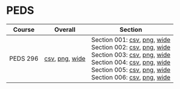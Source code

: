 # PEDS

| Course | Overall | Section |
| ------ | ------- | ------- |
| PEDS 296 | [csv](https://github.com/UCSD-Historical-Enrollment-Data/2024Fall/blob/main/overall/PEDS%20296.csv), [png](https://raw.githubusercontent.com/UCSD-Historical-Enrollment-Data/2024Fall/main/plot_overall/PEDS%20296.png), [wide](https://raw.githubusercontent.com/UCSD-Historical-Enrollment-Data/2024Fall/main/plot_overall_wide/PEDS%20296.png) | Section 001: [csv](https://github.com/UCSD-Historical-Enrollment-Data/2024Fall/blob/main/section/PEDS%20296_001.csv), [png](https://raw.githubusercontent.com/UCSD-Historical-Enrollment-Data/2024Fall/main/plot_section/PEDS%20296_001.png), [wide](https://raw.githubusercontent.com/UCSD-Historical-Enrollment-Data/2024Fall/main/plot_section_wide/PEDS%20296_001.png)<br>Section 002: [csv](https://github.com/UCSD-Historical-Enrollment-Data/2024Fall/blob/main/section/PEDS%20296_002.csv), [png](https://raw.githubusercontent.com/UCSD-Historical-Enrollment-Data/2024Fall/main/plot_section/PEDS%20296_002.png), [wide](https://raw.githubusercontent.com/UCSD-Historical-Enrollment-Data/2024Fall/main/plot_section_wide/PEDS%20296_002.png)<br>Section 003: [csv](https://github.com/UCSD-Historical-Enrollment-Data/2024Fall/blob/main/section/PEDS%20296_003.csv), [png](https://raw.githubusercontent.com/UCSD-Historical-Enrollment-Data/2024Fall/main/plot_section/PEDS%20296_003.png), [wide](https://raw.githubusercontent.com/UCSD-Historical-Enrollment-Data/2024Fall/main/plot_section_wide/PEDS%20296_003.png)<br>Section 004: [csv](https://github.com/UCSD-Historical-Enrollment-Data/2024Fall/blob/main/section/PEDS%20296_004.csv), [png](https://raw.githubusercontent.com/UCSD-Historical-Enrollment-Data/2024Fall/main/plot_section/PEDS%20296_004.png), [wide](https://raw.githubusercontent.com/UCSD-Historical-Enrollment-Data/2024Fall/main/plot_section_wide/PEDS%20296_004.png)<br>Section 005: [csv](https://github.com/UCSD-Historical-Enrollment-Data/2024Fall/blob/main/section/PEDS%20296_005.csv), [png](https://raw.githubusercontent.com/UCSD-Historical-Enrollment-Data/2024Fall/main/plot_section/PEDS%20296_005.png), [wide](https://raw.githubusercontent.com/UCSD-Historical-Enrollment-Data/2024Fall/main/plot_section_wide/PEDS%20296_005.png)<br>Section 006: [csv](https://github.com/UCSD-Historical-Enrollment-Data/2024Fall/blob/main/section/PEDS%20296_006.csv), [png](https://raw.githubusercontent.com/UCSD-Historical-Enrollment-Data/2024Fall/main/plot_section/PEDS%20296_006.png), [wide](https://raw.githubusercontent.com/UCSD-Historical-Enrollment-Data/2024Fall/main/plot_section_wide/PEDS%20296_006.png) |
